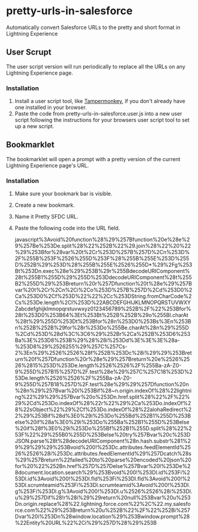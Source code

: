 # pretty-urls-in-salesforce
Automatically convert Salesforce URLs to the pretty and short format in Lightning Experience

## User Scrupt

The user script version will run periodically to replace all the URLs on any Lightning Experience page.

### Installation

1. Install a user script tool, like [Tampermonkey](https://tampermonkey.net), if you don't already have one installed in your browser.
2. Paste the code from pretty-urls-in-salesforce.user.js into a new user script following the instructions for your browsers user script tool to set up a new script.

## Bookmarklet

The bookmarklet will open a prompt with a pretty version of the current Lightning Experience page's URL.

### Installation

1. Make sure your bookmark bar is visible.
2. Create a new bookmark.
3. Name it Pretty SFDC URL.
4. Paste the following code into the URL field.

	javascript%3Avoid%20function%28%29%257Bfunction%20e%28e%29%257Be%253De.split%28%22%252B%22%29.join%28%22%20%22%29%253Bfor%28var%20t%2Cr%253D%257B%257D%2Cn%253D%2F%255B%253F%2526%255D%253F%28%255B%255E%253D%255D%252B%29%253D%28%255B%255E%2526%255D*%29%2Fg%253Bt%253Dn.exec%28e%29%253B%29r%255BdecodeURIComponent%28t%255B1%255D%29%255D%253DdecodeURIComponent%28t%255B2%255D%29%253Breturn%20r%257Dfunction%20t%28e%29%257Bvar%20t%2Cr%2Cn%2Ci%2Co%253D%257B%257D%2Cd%253D0%2Ca%253D0%2Cf%253D%22%22%2Cc%253DString.fromCharCode%2Cs%253De.length%2Cl%253D%22ABCDEFGHIJKLMNOPQRSTUVWXYZabcdefghijklmnopqrstuvwxyz0123456789%252B%2F%22%253Bfor%28t%253D0%253B64%3Et%253Bt%252B%252B%29o%255Bl.charAt%28t%29%255D%253Dt%253Bfor%28n%253D0%253Bs%3En%253Bn%252B%252B%29for%28r%253Do%255Be.charAt%28n%29%255D%2Cd%253D%28d%3C%3C6%29%252Br%2Ca%252B%253D6%253Ba%3E%253D8%253B%29%28%28i%253Dd%3E%3E%3E%28a-%253D8%29%2526255%29%257C%257Cs-2%3En%29%2526%2526%28f%252B%253Dc%28i%29%29%253Breturn%20f%257Dfunction%20r%28e%29%257Breturn%20e%2526%2526%2815%253D%253De.length%2526%2526%2F%255Ba-zA-Z0-9%255D%257B15%257D%2F.test%28e%29%257C%257C18%253D%253De.length%2526%2526%2F%255Ba-zA-Z0-9%255D%257B18%257D%2F.test%28e%29%29%257Dfunction%20n%28n%29%257Bvar%20i%253Bif%28~n.origin.indexOf%28%22lightning%22%29%29%257Bvar%20o%253Dn.href.split%28%22%2F%22%29%2Cd%253Do.indexOf%28%22r%22%29%2Ca%253Do.indexOf%28%22sObject%22%29%2Cf%253Do.indexOf%28%22alohaRedirect%22%29%253Bif%28d%3E0%29i%253Do%255Bd%252B1%255D%253Belse%20if%28a%3E0%29i%253Do%255Ba%252B1%255D%253Belse%20if%28f%3E0%29i%253Do%255Bf%252B1%255D.split%28%22%253F%22%29%255B0%255D%253Belse%20try%257Bvar%20c%253DJSON.parse%28t%28decodeURIComponent%28n.hash.substr%281%29%29%29%29%253Bvoid%200!%253Dc.attributes.feedElementId%2526%2526%28i%253Dc.attributes.feedElementId%29%257Dcatch%28s%29%257Breturn%22failed%20to%20parse%20encoded%20json%20for%20%22%252Bn.href%257D%257Delse%257Bvar%20l%253De%28document.location.search%29%253Bvoid%200!%253Dl.id%253Fi%253Dl.id%3Avoid%200!%253Dl.fId%253Fi%253Dl.fId%3Avoid%200!%253Dl.scrumteamid%253Fi%253Dl.scrumteamid%3Avoid%200!%253Dl.g%253Fi%253Dl.g%3Avoid%200!%253Dl.u%2526%2526%28i%253Dl.u%29%257Dif%28!r%28i%29%29return%20null%253Bvar%20u%253Dn.origin.replace%28%22.lightning.force.com%22%2C%22.my.salesforce.com%22%29%253Breturn%20u%252B%22%2F%22%252Bi%257Dvar%20i%253Dn%28window.location%29%253Bwindow.prompt%28%22Entity%20URL%22%2Ci%29%257D%28%29%253B

